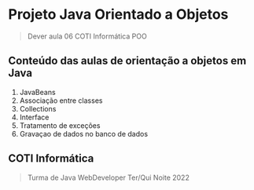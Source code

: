 # Projeto Java Orientado a Objetos
> Dever aula 06 COTI Informática POO
## Conteúdo das aulas de orientação a objetos em Java
1. JavaBeans
2. Associação entre classes
3. Collections
4. Interface
5. Tratamento de exceções
6. Gravaçao de dados no banco de dados
## COTI Informática
> Turma de Java WebDeveloper Ter/Qui Noite 2022